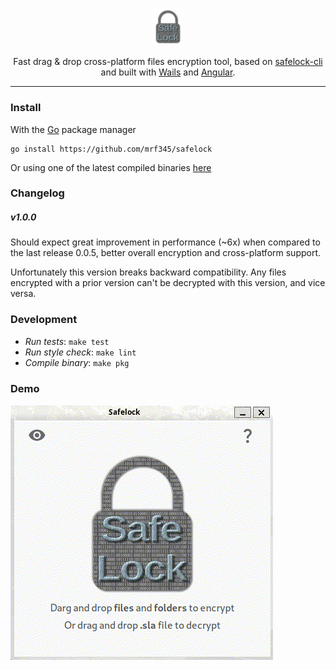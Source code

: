 <p align='center'>
  <img width='10%' src='docs/logo.webp' />
</p>

<p align='center'>
  Fast drag & drop cross-platform files encryption tool, based on <a href="https://github.com/mrf345/safelock-cli" target="_blank">safelock-cli</a> and built with
  <a href="https://github.com/wailsapp/wails" target="_blank">Wails</a> and <a href="https://github.com/angular/angular" target="_blank">Angular</a>.
</p>

<hr />

### Install

With the [Go](https://go.dev/) package manager

```shell
go install https://github.com/mrf345/safelock
```

Or using one of the latest compiled binaries [here](https://github.com/mrf345/safelock/releases)


### Changelog

##### v1.0.0

Should expect great improvement in performance (~6x) when compared to the last release 0.0.5, better overall encryption and cross-platform support.

Unfortunately this version breaks backward compatibility. Any files encrypted with a prior version can't be decrypted with this version, and vice versa.

### Development

- *Run tests*: `make test`
- *Run style check*: `make lint`
- *Compile binary*: `make pkg`


### Demo

![Demo](docs/demo.gif)


